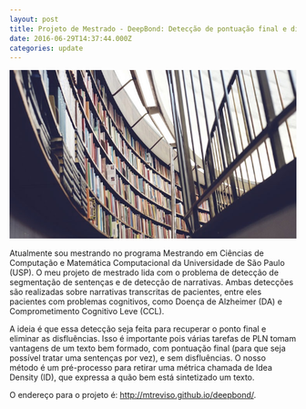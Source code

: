 ```yaml
---
layout: post
title: Projeto de Mestrado - DeepBond: Detecção de pontuação final e disfluências em narrativas transcritas de pacientes.
date: 2016-06-29T14:37:44.000Z
categories: update
---
```


<img src="/images/fulls/03.jpg" class="fit image"> 

Atualmente sou mestrando no programa Mestrando em Ciências de Computação e Matemática Computacional da Universidade de São Paulo (USP). O meu projeto de mestrado lida com o problema de detecção de segmentação de sentenças e de detecção de narrativas. Ambas detecções são realizadas sobre narrativas transcritas de pacientes, entre eles pacientes com problemas cognitivos, como Doença de Alzheimer (DA) e Comprometimento Cognitivo Leve (CCL).

A ideia é que essa detecção seja feita para recuperar o ponto final e eliminar as disfluências. Isso é importante pois várias tarefas de PLN tomam vantagens de um texto bem formado, com pontuação final (para que seja possível tratar uma sentenças por vez), e sem disfluências. O nosso método é um pré-processo para retirar uma métrica chamada de Idea Density (ID), que expressa a quão bem está sintetizado um texto.

O endereço para o projeto é: <a href="http://mtreviso.github.io/deepbond/" target="_blank">http://mtreviso.github.io/deepbond/</a>. 
